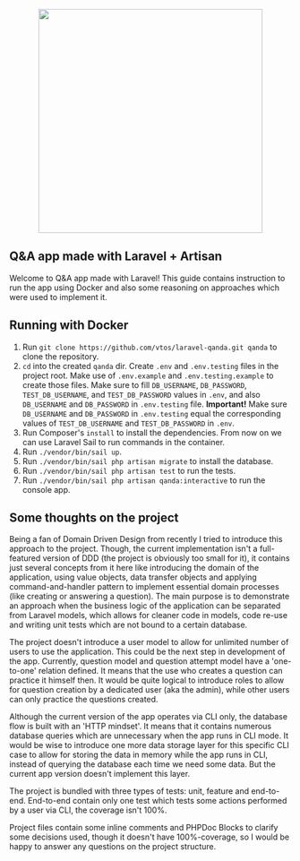 <p align="center"><a href="https://laravel.com" target="_blank"><img src="https://raw.githubusercontent.com/laravel/art/master/logo-lockup/5%20SVG/2%20CMYK/1%20Full%20Color/laravel-logolockup-cmyk-red.svg" width="400"></a></p>

## Q&A app made with Laravel + Artisan

Welcome to Q&A app made with Laravel! This guide contains instruction to run the app using Docker and also some reasoning
on approaches which were used to implement it.

## Running with Docker

1. Run ```git clone https://github.com/vtos/laravel-qanda.git qanda``` to clone the repository.
2. ```cd``` into the created ```qanda``` dir. Create ```.env``` and ```.env.testing``` files in the project root. Make use of ```.env.example```
and ```.env.testing.example``` to create those files. Make sure to fill ```DB_USERNAME```, ```DB_PASSWORD```, ```TEST_DB_USERNAME```,
and ```TEST_DB_PASSWORD``` values in ```.env```, and also ```DB_USERNAME``` and ```DB_PASSWORD``` in ```.env.testing```
file. **Important!** Make sure ```DB_USERNAME``` and ```DB_PASSWORD``` in ```.env.testing``` equal the corresponding values of
```TEST_DB_USERNAME``` and ```TEST_DB_PASSWORD``` in ```.env```.
3. Run Composer's ```install``` to install the dependencies. From now on we can use Laravel Sail
   to run commands in the container.
4. Run ```./vendor/bin/sail up```.
5. Run ```./vendor/bin/sail php artisan migrate``` to install the database.
6. Run ```./vendor/bin/sail php artisan test``` to run the tests.
7. Run ```./vendor/bin/sail php artisan qanda:interactive``` to run the console app.

## Some thoughts on the project

Being a fan of Domain Driven Design from recently I tried to introduce this approach to the project. Though,
the current implementation isn't a full-featured version of DDD (the project is obviously too small for it), it contains
just several concepts from it here like introducing the domain of the application, using value objects, data transfer
objects and applying command-and-handler pattern to implement essential domain processes (like creating or answering
a question). The main purpose is to demonstrate an approach when the business logic of the application can be separated
from Laravel models, which allows for cleaner code in models, code re-use and writing unit tests which are not bound
to a certain database.

The project doesn't introduce a user model to allow for unlimited number of users to use the application. This could be
the next step in development of the app. Currently, question model and question attempt model have a 'one-to-one'
relation defined. It means that the use who creates a question can practice it himself then. It would be quite logical
to introduce roles to allow for question creation by a dedicated user (aka the admin), while other users can only
practice the questions created.

Although the current version of the app operates via CLI only, the database flow is built with an 'HTTP mindset'.
It means that it contains numerous database queries which are unnecessary when the app runs in CLI mode.
It would be wise to introduce one more data storage layer for this specific CLI case to allow for storing the data
in memory while the app runs in CLI, instead of querying the database each time we need some data. But the current
app version doesn't implement this layer.

The project is bundled with three types of tests: unit, feature and end-to-end. End-to-end contain only one test
which tests some actions performed by a user via CLI, the coverage isn't 100%.

Project files contain some inline comments and PHPDoc Blocks to clarify some decisions used, though it doesn't have
100%-coverage, so I would be happy to answer any questions on the project structure.
